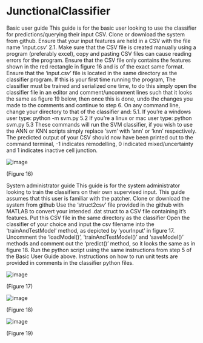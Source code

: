 # JunctionalClassifier
Basic user guide
This guide is for the basic user looking to use the classifier for predictions/querying their input CSV.
Clone or download the system from github.
Ensure that your input features are held in a CSV with the file name ‘input.csv’
2.1.  Make sure that the CSV file is created manually using a program (preferably excel), copy and pasting CSV files can cause reading errors for the program.
Ensure that the CSV file only contains the features shown in the red rectangle in figure 16 and is of the exact same format.
Ensure that the ‘input.csv’ file is located in the same directory as the classifier program.
If this is your first time running the program, The classifier must be trained and serialized one time, to do this simply open the classifier file in an editor and comment/uncomment lines such that it looks the same as figure 19 below, then once this is done, undo the changes you made to the comments and continue to step 6.
On any command line, change your directory to that of the classifier and:
5.1.  If you’re a windows user type: python -m svm.py
5.2   If you’re a linux or mac user type: python svm.py
5.3   These commands will run the SVM classifier, if you wish to use the ANN or KNN scripts simply replace ‘svm’ with ‘ann’ or ‘knn’ respectively.
The predicted output of your CSV should now have been printed out to the command terminal, -1 indicates remodelling, 0 indicated mixed/uncertainty and 1 indicates inactive cell junction.

![image](https://user-images.githubusercontent.com/47504863/114082107-46377f00-98a5-11eb-8552-45feb98ebda5.png)

(Figure 16)
 
System administrator guide
This guide is for the system administrator looking to train the classifiers on their own supervised input. This guide assumes that this user is familiar with the patcher.
Clone or download the system from github
Use the ‘struct2csv’ file provided in the github with MATLAB to convert your intended .dat struct to a CSV file containing it’s features.
Put this CSV file in the same directory as the classifier
Open the classifier of your choice and input the csv filename into the ‘trainAndTestModel’ method, as depicted by ‘yourInput’ in figure 17.
Uncomment the ‘loadModel()’, ‘trainAndTestModel()’ and ‘saveModel()’ methods and comment out the ‘predict()’ method, so it looks the same as in figure 18.
Run the python script using the same instructions from step 5 of the Basic User Guide above.
Instructions on how to run unit tests are provided in comments in the classifier python files.

![image](https://user-images.githubusercontent.com/47504863/114085077-cd3a2680-98a8-11eb-848e-b1ee1d2cfe57.png)

(Figure 17)

![image](https://user-images.githubusercontent.com/47504863/114085120-d88d5200-98a8-11eb-9817-942745fed962.png)

(Figure 18)

![image](https://user-images.githubusercontent.com/47504863/114085187-f064d600-98a8-11eb-89b7-582fd55d61ed.png)

(Figure 19)
